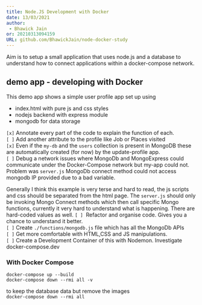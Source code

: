 ```yaml
---
title: Node.JS Development with Docker
date: 13/03/2021 
author:
 - Bhawick Jain
or: 20210313094159
URL: github.com/BhawickJain/node-docker-study
---
```


Aim is to setup a small application that uses node.js and a database to understand how to connect applications within a docker-compose network.

## demo app - developing with Docker

This demo app shows a simple user profile app set up using 
- index.html with pure js and css styles
- nodejs backend with express module
- mongodb for data storage

`[x]` Annotate every part of the code to explain the function of each.  
`[ ]` Add another attribute to the profile like Job or Places visited  
`[x]` Even if the `my-db` and the `users` collection is present in MongoDB these are automatically created (for now) by the update-profile app.  
`[ ]` Debug a network issues where MongoDb and MongoExpress could communicate under the Docker-Compose network but my-app could not. Problem was `server.js` MongoDb connect method could not access mongodb IP provided due to a bad variable.  

Generally I think this example is very terse and hard to read, the js scripts and css should be separated from the html page. The `server.js` should only be invoking Mongo Connect methods which then call specific Mongo functions, currently it very hard to understand what is happening. There are hard-coded values as well.
`[ ]`  Refactor and organise code. Gives you a chance to understand it better.  
`[ ]` Create `./functions/mongodb.js` file which has all the MongoDb APIs  
`[ ]` Get more comfortable with HTML,CSS and JS manipulations.  
`[ ]` Create a Development Container of this with Nodemon. Investigate docker-compose.dev  

### With Docker Compose

`docker-compose up --build`  
`docker-compose down --rmi all -v`

to keep the database data but remove the images  
`docker-compose down --rmi all`
